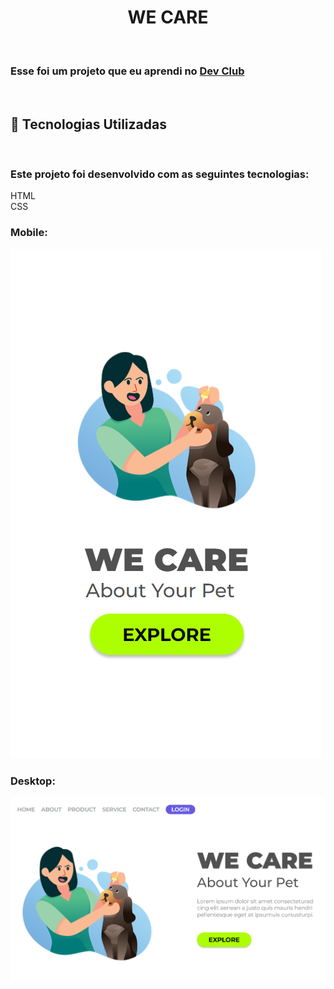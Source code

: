 <h1 align="center">WE CARE</h1>
<br>
<h3> Esse foi um projeto que eu aprendi no <a href="https://www.devclub.com.br">Dev Club</a></h3>
<br>
<h2>🚀 Tecnologias Utilizadas</h2>
<br>
<h3>Este projeto foi desenvolvido com as seguintes tecnologias: </h3>

HTML
<br>
CSS


<h3>Mobile: </h3>
<img src="https://github.com/Mayconcezar7/we-care/blob/main/assents/we-care-mobile.png">

<h3>Desktop: </h3>
<img src="https://github.com/Mayconcezar7/we-care/blob/main/assents/we-cate-web.png">


